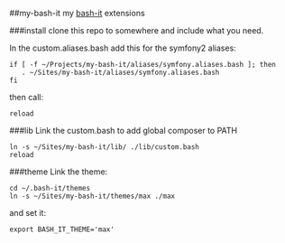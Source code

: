 ##my-bash-it
my [bash-it](https://github.com/revans/bash-it) extensions

###install
clone this repo to somewhere and include what you need.

In the custom.aliases.bash add this for the symfony2 aliases:

    if [ -f ~/Projects/my-bash-it/aliases/symfony.aliases.bash ]; then
       . ~/Sites/my-bash-it/aliases/symfony.aliases.bash
    fi

then call:

    reload

###lib
Link the custom.bash to add global composer to PATH

    ln -s ~/Sites/my-bash-it/lib/ ./lib/custom.bash
    reload

###theme
Link the theme:
    
    cd ~/.bash-it/themes
    ln -s ~/Sites/my-bash-it/themes/max ./max

and set it:

    export BASH_IT_THEME='max'


